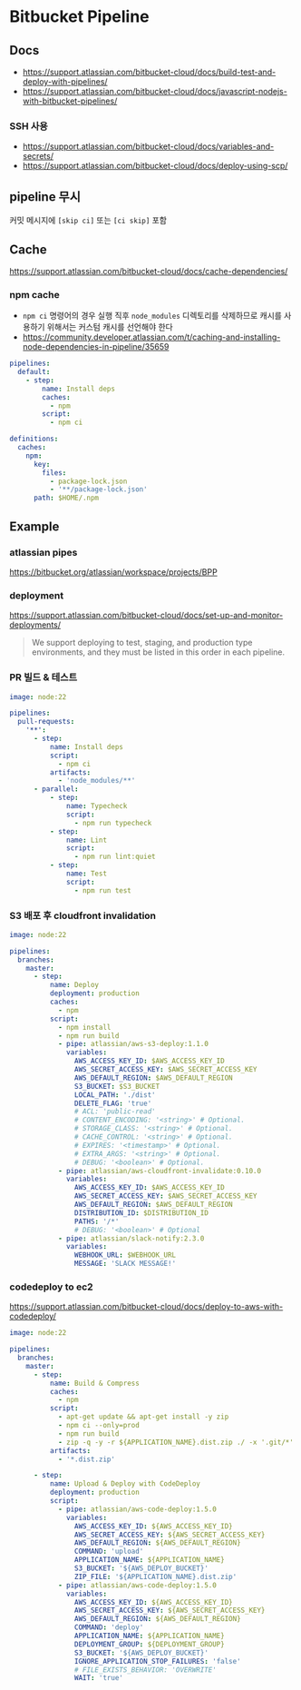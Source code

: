 # Bitbucket Pipeline

## Docs

- <https://support.atlassian.com/bitbucket-cloud/docs/build-test-and-deploy-with-pipelines/>
- <https://support.atlassian.com/bitbucket-cloud/docs/javascript-nodejs-with-bitbucket-pipelines/>

### SSH 사용

- <https://support.atlassian.com/bitbucket-cloud/docs/variables-and-secrets/>
- <https://support.atlassian.com/bitbucket-cloud/docs/deploy-using-scp/>

## pipeline 무시

커밋 메시지에 `[skip ci]` 또는 `[ci skip]` 포함

## Cache

<https://support.atlassian.com/bitbucket-cloud/docs/cache-dependencies/>

### npm cache

- `npm ci` 명령어의 경우 실행 직후 `node_modules` 디렉토리를 삭제하므로 캐시를 사용하기 위해서는 커스텀 캐시를 선언해야 한다
- <https://community.developer.atlassian.com/t/caching-and-installing-node-dependencies-in-pipeline/35659>

```yml
pipelines:
  default:
    - step:
        name: Install deps
        caches:
          - npm
        script:
          - npm ci

definitions:
  caches:
    npm:
      key:
        files:
          - package-lock.json
          - '**/package-lock.json'
      path: $HOME/.npm
```

## Example

### atlassian pipes

<https://bitbucket.org/atlassian/workspace/projects/BPP>

### deployment

<https://support.atlassian.com/bitbucket-cloud/docs/set-up-and-monitor-deployments/>

> We support deploying to test, staging, and production type environments, and they must be listed in this order in each pipeline.

### PR 빌드 & 테스트

```yml
image: node:22

pipelines:
  pull-requests:
    '**':
      - step:
          name: Install deps
          script:
            - npm ci
          artifacts:
            - 'node_modules/**'
      - parallel:
          - step:
              name: Typecheck
              script:
                - npm run typecheck
          - step:
              name: Lint
              script:
                - npm run lint:quiet
          - step:
              name: Test
              script:
                - npm run test
```

### S3 배포 후 cloudfront invalidation

```yml
image: node:22

pipelines:
  branches:
    master:
      - step:
          name: Deploy
          deployment: production
          caches:
            - npm
          script:
            - npm install
            - npm run build
            - pipe: atlassian/aws-s3-deploy:1.1.0
              variables:
                AWS_ACCESS_KEY_ID: $AWS_ACCESS_KEY_ID
                AWS_SECRET_ACCESS_KEY: $AWS_SECRET_ACCESS_KEY
                AWS_DEFAULT_REGION: $AWS_DEFAULT_REGION
                S3_BUCKET: $S3_BUCKET
                LOCAL_PATH: './dist'
                DELETE_FLAG: 'true'
                # ACL: 'public-read'
                # CONTENT_ENCODING: '<string>' # Optional.
                # STORAGE_CLASS: '<string>' # Optional.
                # CACHE_CONTROL: '<string>' # Optional.
                # EXPIRES: '<timestamp>' # Optional.
                # EXTRA_ARGS: '<string>' # Optional.
                # DEBUG: '<boolean>' # Optional.
            - pipe: atlassian/aws-cloudfront-invalidate:0.10.0
              variables:
                AWS_ACCESS_KEY_ID: $AWS_ACCESS_KEY_ID
                AWS_SECRET_ACCESS_KEY: $AWS_SECRET_ACCESS_KEY
                AWS_DEFAULT_REGION: $AWS_DEFAULT_REGION
                DISTRIBUTION_ID: $DISTRIBUTION_ID
                PATHS: '/*'
                # DEBUG: '<boolean>' # Optional
            - pipe: atlassian/slack-notify:2.3.0
              variables:
                WEBHOOK_URL: $WEBHOOK_URL
                MESSAGE: 'SLACK MESSAGE!'
```

### codedeploy to ec2

<https://support.atlassian.com/bitbucket-cloud/docs/deploy-to-aws-with-codedeploy/>

```yml
image: node:22

pipelines:
  branches:
    master:
      - step:
          name: Build & Compress
          caches:
            - npm
          script:
            - apt-get update && apt-get install -y zip
            - npm ci --only=prod
            - npm run build
            - zip -q -y -r ${APPLICATION_NAME}.dist.zip ./ -x '.git/*' -x '.vscode/*'
          artifacts:
            - '*.dist.zip'

      - step:
          name: Upload & Deploy with CodeDeploy
          deployment: production
          script:
            - pipe: atlassian/aws-code-deploy:1.5.0
              variables:
                AWS_ACCESS_KEY_ID: ${AWS_ACCESS_KEY_ID}
                AWS_SECRET_ACCESS_KEY: ${AWS_SECRET_ACCESS_KEY}
                AWS_DEFAULT_REGION: ${AWS_DEFAULT_REGION}
                COMMAND: 'upload'
                APPLICATION_NAME: ${APPLICATION_NAME}
                S3_BUCKET: '${AWS_DEPLOY_BUCKET}'
                ZIP_FILE: '${APPLICATION_NAME}.dist.zip'
            - pipe: atlassian/aws-code-deploy:1.5.0
              variables:
                AWS_ACCESS_KEY_ID: ${AWS_ACCESS_KEY_ID}
                AWS_SECRET_ACCESS_KEY: ${AWS_SECRET_ACCESS_KEY}
                AWS_DEFAULT_REGION: ${AWS_DEFAULT_REGION}
                COMMAND: 'deploy'
                APPLICATION_NAME: ${APPLICATION_NAME}
                DEPLOYMENT_GROUP: ${DEPLOYMENT_GROUP}
                S3_BUCKET: '${AWS_DEPLOY_BUCKET}'
                IGNORE_APPLICATION_STOP_FAILURES: 'false'
                # FILE_EXISTS_BEHAVIOR: 'OVERWRITE'
                WAIT: 'true'
```
